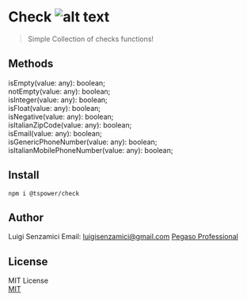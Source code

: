 # Check        ![alt text](https://ppbusinessproject.visualstudio.com/TSPowerOne/_apis/build/status/TsPowerOne.Check?branchName=master)

> Simple Collection of checks functions!


## Methods
isEmpty(value: any): boolean;  
notEmpty(value: any): boolean;  
isInteger(value: any): boolean;  
isFloat(value: any): boolean;  
isNegative(value: any): boolean;  
isItalianZipCode(value: any): boolean;  
isEmail(value: any): boolean;  
isGenericPhoneNumber(value: any): boolean;  
isItalianMobilePhoneNumber(value: any): boolean;

## Install
`npm i @tspower/check`


## Author
Luigi Senzamici 
Email: luigisenzamici@gmail.com 
[Pegaso Professional](https://pegasoprofessional.com)

## License
MIT License  
[MIT](http://opensource.org/licenses/MIT)



